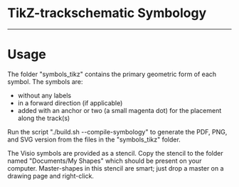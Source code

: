 # TikZ-trackschematic Symbology

------------

# Usage

The folder "symbols_tikz" contains the primary geometric form of each symbol.
The symbols are:
  - without any labels
  - in a forward direction (if applicable)
  - added with an anchor or two (a small magenta dot) for the placement along the track(s)

Run the script "./build.sh --compile-symbology" to generate the PDF, PNG, and SVG version from the files in the "symbols_tikz" folder.


The Visio symbols are provided as a stencil. Copy the stencil to the folder named "Documents/My Shapes" which should be present on your computer. Master-shapes in this stencil are smart; just drop a master on a drawing page and right-click.
